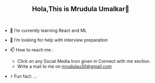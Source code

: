 ## <div align="center" font-size="24px">Hola,This is Mrudula Umalkar👋</div>
<br>

- 🌱 I’m currently learning React and ML
- 🤔 I’m looking for help with interview preparation
- 📫 How to reach me : 
     <ul>
  <li>Click on any Social Media Icon given in Connect with me section.</li>
     <li>Write a mail to me on <a href="mrudulau30@gmail.com">mrudulau30@gmail.com</a></li>
  </ul>

- ⚡ Fun fact: ...

